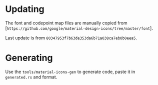 # Updating

The font and codepoint map files are manually copied from [`https://github.com/google/material-design-icons/tree/master/font`].

Last update is from `80347953f7b63de353da6b71a038ca7eb0b0eea5`.

# Generating

Use the `tools/material-icons-gen` to generate code, paste it in `generated.rs` and format.